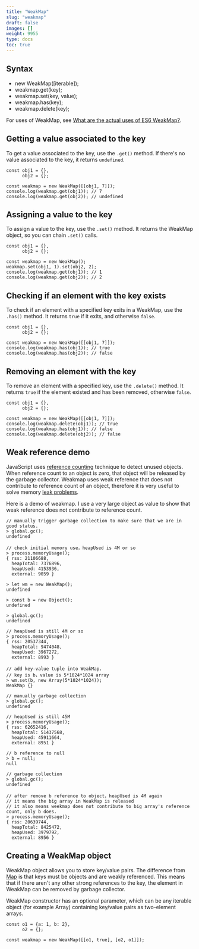```yaml
---
title: "WeakMap"
slug: "weakmap"
draft: false
images: []
weight: 9955
type: docs
toc: true
---
```


## Syntax
- new WeakMap([iterable]);
- weakmap.get(key);
- weakmap.set(key, value);
- weakmap.has(key);
- weakmap.delete(key);

For uses of WeakMap, see [What are the actual uses of ES6 WeakMap?](http://stackoverflow.com/q/29413222/3853934).

## Getting a value associated to the key
To get a value associated to the key, use the `.get()` method. If there's no value associated to the key, it returns `undefined`.

    const obj1 = {},
          obj2 = {};
    
    const weakmap = new WeakMap([[obj1, 7]]);
    console.log(weakmap.get(obj1)); // 7
    console.log(weakmap.get(obj2)); // undefined

## Assigning a value to the key
To assign a value to the key, use the `.set()` method. It returns the WeakMap object, so you can chain `.set()` calls.

    const obj1 = {},
          obj2 = {};
    
    const weakmap = new WeakMap();
    weakmap.set(obj1, 1).set(obj2, 2);
    console.log(weakmap.get(obj1)); // 1
    console.log(weakmap.get(obj2)); // 2

## Checking if an element with the key exists
To check if an element with a specified key exits in a WeakMap, use the `.has()` method. It returns `true` if it exits, and otherwise `false`.

    const obj1 = {},
          obj2 = {};
    
    const weakmap = new WeakMap([[obj1, 7]]);
    console.log(weakmap.has(obj1)); // true
    console.log(weakmap.has(obj2)); // false

## Removing an element with the key
To remove an element with a specified key, use the `.delete()` method. It returns `true` if the element existed and has been removed, otherwise `false`.

    const obj1 = {},
          obj2 = {};
    
    const weakmap = new WeakMap([[obj1, 7]]);
    console.log(weakmap.delete(obj1)); // true
    console.log(weakmap.has(obj1)); // false
    console.log(weakmap.delete(obj2)); // false

## Weak reference demo
JavaScript uses [reference counting][1] technique to detect unused objects. When reference count to an object is zero, that object will be released by the garbage collector. Weakmap uses weak reference that does not contribute to reference count of an object, therefore it is very useful to solve memory [leak problems][2].

Here is a demo of weakmap. I use a very large object as value to show that weak reference does not contribute to reference count. 

    // manually trigger garbage collection to make sure that we are in good status.
    > global.gc(); 
    undefined
    
    // check initial memory use，heapUsed is 4M or so
    > process.memoryUsage(); 
    { rss: 21106688,
      heapTotal: 7376896,
      heapUsed: 4153936,
      external: 9059 }
    
    > let wm = new WeakMap();
    undefined
    
    > const b = new Object();
    undefined
    
    > global.gc();
    undefined
    
    // heapUsed is still 4M or so
    > process.memoryUsage(); 
    { rss: 20537344,
      heapTotal: 9474048,
      heapUsed: 3967272,
      external: 8993 }
    
    // add key-value tuple into WeakMap，
    // key is b，value is 5*1024*1024 array 
    > wm.set(b, new Array(5*1024*1024));
    WeakMap {}
    
    // manually garbage collection
    > global.gc();
    undefined
    
    // heapUsed is still 45M
    > process.memoryUsage(); 
    { rss: 62652416,
      heapTotal: 51437568,
      heapUsed: 45911664,
      external: 8951 }
    
    // b reference to null
    > b = null;
    null
    
    // garbage collection
    > global.gc();
    undefined
    
    // after remove b reference to object，heapUsed is 4M again 
    // it means the big array in WeakMap is released
    // it also means weekmap does not contribute to big array's reference count, only b does.
    > process.memoryUsage(); 
    { rss: 20639744,
      heapTotal: 8425472,
      heapUsed: 3979792,
      external: 8956 }


  [1]: https://developer.mozilla.org/en-US/docs/Web/JavaScript/Memory_Management
  [2]: http://stackoverflow.com/questions/29413222/what-are-the-actual-uses-of-es6-weakmap

## Creating a WeakMap object
WeakMap object allows you to store key/value pairs. The difference from [Map](https://www.wikiod.com/javascript/map) is that keys must be objects and are weakly referenced. This means that if there aren't any other strong references to the key, the element in WeakMap can be removed by garbage collector.

WeakMap constructor has an optional parameter, which can be any iterable object (for example Array) containing key/value pairs as two-element arrays.

    const o1 = {a: 1, b: 2},
          o2 = {};
    
    const weakmap = new WeakMap([[o1, true], [o2, o1]]);

